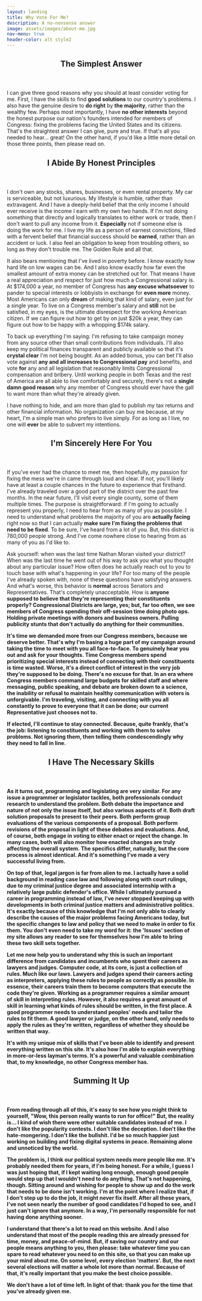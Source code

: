 ```yaml
---
layout: landing
title: Why Vote For Me?
description: A no-nonsense answer
image: assets/images/about-me.jpg
nav-menu: true
header-color: alt style2
---
```


<!-- Main -->
<div id="main">

  <!-- One -->
  <section id="one">
	  <div class="inner">
      
<header class="major">
  <h1>The Simplest Answer</h1>
</header>

I can give three good reasons why you should at least consider voting for me. First, I have the skills to find <b>good solutions</b> to our country's problems. I also have the genuine desire to <b>do right</b> by <b>the majority</b>, rather than the wealthy few. Perhaps most importantly, I have <b>no other interests</b> beyond the honest purpose our nation's founders intended for members of Congress: fixing the problems facing the United States and its citizens. That's the straightest answer I can give, pure and true. If that's all you needed to hear... great! On the other hand, if you'd like a little more detail on those three points, then please read on.

<header class="major">
  <h2>I Abide By Honest Principles</h2>
</header>

I don't own any stocks, shares, businesses, or even rental property. My car is serviceable, but not luxurious. My lifestyle is humble, rather than extravagent. And I have a deeply-held belief that the only income I should ever receive is the income I earn with my own two hands. If I'm not doing something that directly and logically translates to either work or trade, then I don't want to pull any income from it. <b>Especially</b> not if someone else is doing the work for me. I live my life as a person of earnest convictions, filled with a fervent belief that financial success should be <b>earned</b>, rather than an accident or luck. I also feel an obligation to keep from troubling others, so long as they don't trouble me. The Golden Rule and all that.

It also bears mentioning that I've lived in poverty before. I know exactly how hard life on low wages can be. And I also know exactly how far even the smallest amount of extra money can be stretched out for. That means I have a real appreciation and respect for just how much a Congressional salary is. At $174,000 a year, no member of Congress has <b>any excuse whatsoever</b> to pander to special interests or lobbyists in exchange for <b>even more</b> money. Most Americans can only <b>dream</b> of making that kind of salary, even just for a single year. To live on a Congress member's salary and <b>still</b> not be satisfied, in my eyes, is the ultimate disrespect for the working American citizen. If we can figure out how to get by on just $20k a year, they can figure out how to be happy with a whopping $174k salary.

To back up everything I'm saying: I'm refusing to take campaign money from any source other than small contributions from individuals. I'll also keep my political finances transparent and publicly available so that it's <b>crystal clear</b> I'm not being bought. As an added bonus, you can bet I'll also vote against <b>any and all increases to Congressional pay</b> and benefits, and vote <b>for</b> any and all legislation that reasonably limits Congressional compensation and bribery. Until working people in both Texas and the rest of America are all able to live comfortably and securely, there's not a <b>single damn good reason</b> why any member of Congress should ever have the gall to want more than what they're already given.

I have nothing to hide, and am more than glad to publish my tax returns and other financial information. No organization can buy me because, at my heart, I'm a simple man who prefers to live simply. For as long as I live, no one will <b>ever</b> be able to subvert my intentions.

<header class="major">
  <h2>I'm Sincerely Here For You</h2>
</header>

If you've ever had the chance to meet me, then hopefully, my passion for fixing the mess we're in came through loud and clear. If not, you'll likely have at least a couple chances in the future to experience that firsthand. I've already traveled over a good part of the district over the past few months. In the near future, I'll visit every single county, some of them multiple times. The purpose is straightforward: if I'm going to actually represent you properly, I need to hear from as many of you as possible. I need to understand what problems the majority of you are <b>actually facing</b> right now so that I can actually <b>make sure I'm fixing the problems that need to be fixed</b>. To be sure, I've heard from a lot of you. But, this district is 780,000 people strong. And I've come nowhere close to hearing from as many of you as I'd like to.

Ask yourself: when was the last time Nathan Moran visited your district? When was the last time he went out of his way to ask you what you thought about any particular issue? How often does he actually reach out to you to touch base with what's happening in your life? For too many of the people I've already spoken with, none of these questions have satisfying answers. And what's worse, this behavior is <b>normal</b> across Senators and Representatives. That's completely unacceptable. How is <b>anyone<b/> supposed to believe that they're representing their constituents properly? Congressional Districts are large, yes; but, far too often, we see members of Congress spending their off-session time doing photo ops. Holding private meetings with donors and business owners. Pulling publicity stunts that don't actually do anything for their communities.

It's time we demanded more from our Congress members, because <b>we deserve better</b>. That's why I'm basing a huge part of my campaign around taking the time to meet with you all face-to-face. To genuinely hear you out and ask for <b>your thoughts</b>. Time Congress members spend prioritizing special interests instead of connecting with their constituents is time wasted. Worse, it's a direct conflict of interest in the very job they're <b>supposed to be doing</b>. There's no excuse for that. In an era where Congress members command large budgets for skilled staff and where messaging, public speaking, and debate are broken down to a science, the inability or refusal to maintain healthy communication with voters is <b>unforgivable</b>. I'm traveling, visiting, and connecting with you all constantly to prove to everyone that it <b>can</b> be done; our current Representative just <b>chooses not to</b>.

If elected, I'll continue to stay connected. Because, quite frankly, <b>that's the job</b>: listening to constituents and working with them to solve problems. <b>Not</b> ignoring them, then telling them condescendingly why <b>they</b> need to fall in line.

<header class="major">
  <h2>I Have The Necessary Skills</h2>
</header>

As it turns out, programming and legislating are <b>very similar</b>. For any issue a programmer or legislator tackles, both professionals conduct research to understand the problem. Both debate the importance and nature of not only the issue itself, but also various aspects of it. Both draft solution proposals to present to their peers. Both perform group evaluations of the various components of a proposal. Both perform revisions of the proposal in light of these debates and evaluations. And, of course, both engage in voting to either enact or reject the change. In many cases, both will also monitor how enacted changes are truly affecting the overall system. The specifics differ, naturally, but the core process is almost identical. And it's something I've made a very successful living from.

On top of that, legal jargon is far from alien to me. I actually have a solid background in reading case law and following along with court rulings, due to my criminal justice degree and associated internship with a relatively large public defender's office. While I ultimately pursued a career in programming instead of law, I've never stopped keeping up with developments in both criminal justice matters and administrative politics. It's exactly because of this knowledge that I'm not only able to clearly describe the causes of the major problems facing Americans today, but the specific changes to law and policy that we need to make in order to fix them. You don't even need to take my word for it: the 'Issues' section of my site allows any reader to see for themselves how I'm able to bring these two skill sets together.

Let me now help you to understand why this is such an important difference from candidates and incumbents who spent their careers as lawyers and judges. Computer code, at its core, is just a collection of rules. Much like our laws. Lawyers and judges spend their careers acting as interpreters, applying these rules to people as correctly as possible. In essence, their careers train them to become computers that execute the code they're given. Working as a programmer requires a similar amount of skill in interpreting rules. However, it also requires a great amount of skill in learning what kinds of rules <b>should be written</b>, in the first place. A good programmer needs to understand peoples' needs and tailor the rules to fit them. A good lawyer or judge, on the other hand, only needs to apply the rules as they're written, regardless of whether they <b>should</b> be written that way.

It's with my unique mix of skills that I've been able to identify and present everything written on this site. It's also how I'm able to explain everything in more-or-less layman's terms. It's a powerful and valuable combination that, to my knowledge, <b>no other Congress member has</b>.

<header class="major">
  <h2>Summing It Up</h2>
</header>

From reading through all of this, it's easy to see how you might think to yourself, "Wow, this person really wants to run for office!" But, the reality is... I kind of wish there were other suitable candidates instead of me. I don't like the popularity contests. I don't like the deception. I don't like the hate-mongering. I don't like the <b>bullshit</b>. I'd be so much happier just working on building and fixing digital systems in peace. Remaining alone and unnoticed by the world.

The problem is, I think our political system <b>needs</b> more people like me. It's probably needed them for years, if I'm being honest. For a while, I guess I was just hoping that, if I kept waiting long enough, enough good people would step up that I wouldn't need to do anything. That's not happening, though. Sitting around and wishing for people to show up and do the work that needs to be done isn't working. I'm at the point where I realize that, if I don't step up to do the job, it might <b>never</b> fix itself. After all these years, I've not seen <b>nearly</b> the number of good candidates I'd hoped to see, and I just can't ignore that anymore. In a way, I'm personally responsible for not having done anything sooner.

I understand that there's a lot to read on this website. And I also understand that most of the people reading this are already pressed for time, money, and peace-of-mind. But, if saving our country and our people means anything to you, then please: take whatever time you can spare to read whatever you need to on this site, so that you can make up your mind about me. On some level, every election 'matters'. But, the next several elections will matter a whole lot more than normal. Because of that, it's really important that you make the best choice possible.

We don't have a lot of time left. In light of that: thank you for the time that you've already given me.

</div>
</section>
</div>
